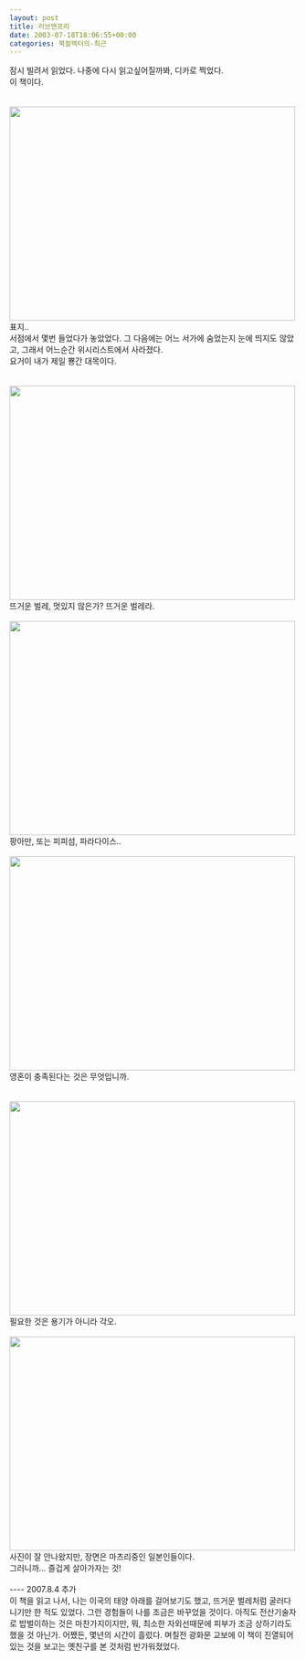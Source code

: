 ```yaml
---
layout: post
title: 러브앤프리
date: 2003-07-18T18:06:55+00:00
categories: 북컬렉터의-최근
---
```

잠시 빌려서 읽었다. 나중에 다시 읽고싶어질까봐, 디카로 찍었다.<br />
이 책이다.<br />
<br /><br />
<img src="http://jinto.pe.kr/wp-content/uploads/1/cfile21.uf.1466DD1F4A71641F26C6D2.jpg" class="aligncenter" width="500" height="375" alt="" filename="DSC01089.jpg" filemime="image/jpeg" /><br />
표지.. <br />
서점에서 몇번 들었다가 놓았었다. 그 다음에는 어느 서가에 숨었는지 눈에 띄지도 않았고, 그래서 어느순간 위시리스트에서 사라졌다.<br />
요거이 내가 제일 뿅간 대목이다.<br />
<br /><br />
<img src="http://jinto.pe.kr/wp-content/uploads/1/cfile22.uf.1666DD1F4A71641921F20C.jpg" class="aligncenter" width="500" height="375" alt="" filename="DSC01082.jpg" filemime="image/jpeg" /><br />
뜨거운 벌레, 멋있지 않은가? 뜨거운 벌레라.<br />
<br /><img src="http://jinto.pe.kr/wp-content/uploads/1/cfile2.uf.183CB2234A716497433D2B.jpg" class="aligncenter" width="500" height="375" alt="" filename="DSC01084.jpg" filemime="image/jpeg" /><br />
팡아만, 또는 피피섬, 파라다이스..<br />
<br /><img src="http://jinto.pe.kr/wp-content/uploads/1/cfile24.uf.1866DD1F4A71641C23D775.jpg" class="aligncenter" width="500" height="375" alt="" filename="DSC01086.jpg" filemime="image/jpeg" /><br />
영혼이 충족된다는 것은 무엇입니까.<br />
<br /><br />
<img src="http://jinto.pe.kr/wp-content/uploads/1/cfile25.uf.2066DD1F4A71641D243536.jpg" class="aligncenter" width="500" height="375" alt="" filename="DSC01087.jpg" filemime="image/jpeg" /><br />
필요한 것은 용기가 아니라 각오.<br />
<br /><img src="http://jinto.pe.kr/wp-content/uploads/1/cfile5.uf.1266DD1F4A71641E25BA10.jpg" class="aligncenter" width="500" height="375" alt="" filename="DSC01088.jpg" filemime="image/jpeg" /><br />
사진이 잘 안나왔지만, 장면은 마츠리중인 일본인들이다.<br />
그러니까... 즐겁게 살아가자는 것!<br />
<br />---- 2007.8.4 추가<br />
이 책을 읽고 나서, 나는 이국의 태양 아래를 걸어보기도 했고, 뜨거운 벌레처럼 굴러다니기만 한 적도 있었다. 그런 경험들이 나를 조금은 바꾸었을 것이다. 아직도 전산기술자로 밥벌이하는 것은 마찬가지이지만, 뭐, 최소한 자외선때문에 피부가 조금 상하기라도 했을 것 아닌가. 어쨌든, 몇년의 시간이 흘렀다. 며칠전 광화문 교보에 이 책이 진열되어있는 것을 보고는 옛친구를 본 것처럼 반가워졌었다.<br />
<br />
